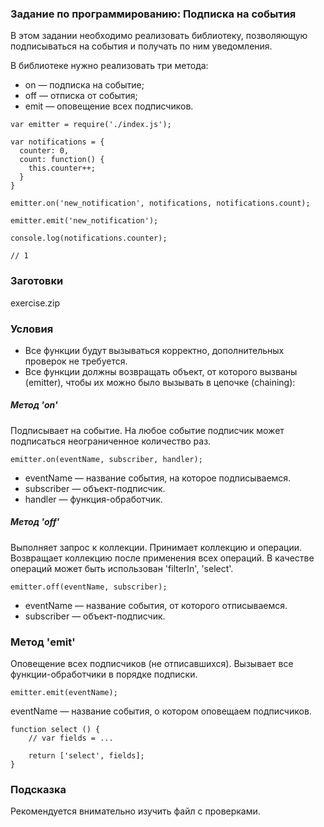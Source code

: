 ### Задание по программированию: Подписка на события

В этом задании необходимо реализовать библиотеку, позволяющую подписываться на события и получать по ним уведомления.

В библиотеке нужно реализовать три метода:

* on — подписка на событие;
* off — отписка от события;
* emit — оповещение всех подписчиков.

```
var emitter = require('./index.js');

var notifications = {
  counter: 0,
  count: function() {
    this.counter++;
  }
}

emitter.on('new_notification', notifications, notifications.count);

emitter.emit('new_notification');

console.log(notifications.counter);

// 1
```

### Заготовки
exercise.zip

### Условия
* Все функции будут вызываться корректно, дополнительных проверок не требуется.
* Все функции должны возвращать объект, от которого вызваны (emitter), чтобы их можно было вызывать в цепочке (chaining):

##### Метод 'on'
Подписывает на событие. На любое событие подписчик может подписаться неограниченное количество раз.

```
emitter.on(eventName, subscriber, handler);
```

* eventName — название события, на которое подписываемся.
* subscriber — объект-подписчик.
* handler — функция-обработчик.

##### Метод 'off'
Выполняет запрос к коллекции. Принимает коллекцию и операции. Возвращает коллекцию после применения всех операций. В качестве операций может быть использован 'filterIn', 'select'.

```
emitter.off(eventName, subscriber);
```

* eventName — название события, от которого отписываемся.
* subscriber — объект-подписчик.

### Метод 'emit'
Оповещение всех подписчиков (не отписавшихся). Вызывает все функции-обработчики в порядке подписки.

```
emitter.emit(eventName);
```

eventName — название события, о котором оповещаем подписчиков.

```
function select () {
    // var fields = ...
    
    return ['select', fields];
}
```

### Подсказка
Рекомендуется внимательно изучить файл с проверками.
